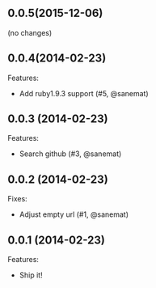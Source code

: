 ## 0.0.5(2015-12-06)

(no changes)


## 0.0.4(2014-02-23)
  Features:

  - Add ruby1.9.3 support (#5, @sanemat)

## 0.0.3 (2014-02-23)
  Features:

  - Search github (#3, @sanemat)

## 0.0.2 (2014-02-23)
  Fixes:

  - Adjust empty url (#1, @sanemat)

## 0.0.1 (2014-02-23)
  Features:

  - Ship it!
